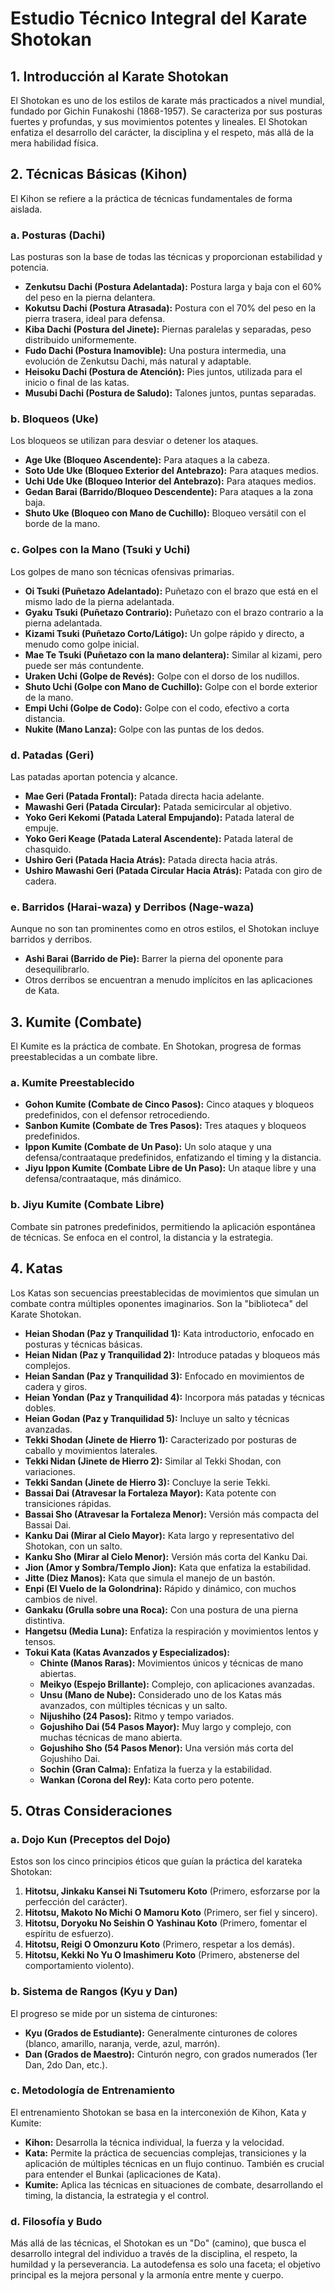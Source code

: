 # Estudio Técnico Integral del Karate Shotokan

## 1. Introducción al Karate Shotokan

El Shotokan es uno de los estilos de karate más practicados a nivel mundial, fundado por Gichin Funakoshi (1868-1957). Se caracteriza por sus posturas fuertes y profundas, y sus movimientos potentes y lineales. El Shotokan enfatiza el desarrollo del carácter, la disciplina y el respeto, más allá de la mera habilidad física.

## 2. Técnicas Básicas (Kihon)

El Kihon se refiere a la práctica de técnicas fundamentales de forma aislada.

### a. Posturas (Dachi)
Las posturas son la base de todas las técnicas y proporcionan estabilidad y potencia.
*   **Zenkutsu Dachi (Postura Adelantada):** Postura larga y baja con el 60% del peso en la pierna delantera.
*   **Kokutsu Dachi (Postura Atrasada):** Postura con el 70% del peso en la pierra trasera, ideal para defensa.
*   **Kiba Dachi (Postura del Jinete):** Piernas paralelas y separadas, peso distribuido uniformemente.
*   **Fudo Dachi (Postura Inamovible):** Una postura intermedia, una evolución de Zenkutsu Dachi, más natural y adaptable.
*   **Heisoku Dachi (Postura de Atención):** Pies juntos, utilizada para el inicio o final de las katas.
*   **Musubi Dachi (Postura de Saludo):** Talones juntos, puntas separadas.

### b. Bloqueos (Uke)
Los bloqueos se utilizan para desviar o detener los ataques.
*   **Age Uke (Bloqueo Ascendente):** Para ataques a la cabeza.
*   **Soto Ude Uke (Bloqueo Exterior del Antebrazo):** Para ataques medios.
*   **Uchi Ude Uke (Bloqueo Interior del Antebrazo):** Para ataques medios.
*   **Gedan Barai (Barrido/Bloqueo Descendente):** Para ataques a la zona baja.
*   **Shuto Uke (Bloqueo con Mano de Cuchillo):** Bloqueo versátil con el borde de la mano.

### c. Golpes con la Mano (Tsuki y Uchi)
Los golpes de mano son técnicas ofensivas primarias.
*   **Oi Tsuki (Puñetazo Adelantado):** Puñetazo con el brazo que está en el mismo lado de la pierna adelantada.
*   **Gyaku Tsuki (Puñetazo Contrario):** Puñetazo con el brazo contrario a la pierna adelantada.
*   **Kizami Tsuki (Puñetazo Corto/Látigo):** Un golpe rápido y directo, a menudo como golpe inicial.
*   **Mae Te Tsuki (Puñetazo con la mano delantera):** Similar al kizami, pero puede ser más contundente.
*   **Uraken Uchi (Golpe de Revés):** Golpe con el dorso de los nudillos.
*   **Shuto Uchi (Golpe con Mano de Cuchillo):** Golpe con el borde exterior de la mano.
*   **Empi Uchi (Golpe de Codo):** Golpe con el codo, efectivo a corta distancia.
*   **Nukite (Mano Lanza):** Golpe con las puntas de los dedos.

### d. Patadas (Geri)
Las patadas aportan potencia y alcance.
*   **Mae Geri (Patada Frontal):** Patada directa hacia adelante.
*   **Mawashi Geri (Patada Circular):** Patada semicircular al objetivo.
*   **Yoko Geri Kekomi (Patada Lateral Empujando):** Patada lateral de empuje.
*   **Yoko Geri Keage (Patada Lateral Ascendente):** Patada lateral de chasquido.
*   **Ushiro Geri (Patada Hacia Atrás):** Patada directa hacia atrás.
*   **Ushiro Mawashi Geri (Patada Circular Hacia Atrás):** Patada con giro de cadera.

### e. Barridos (Harai-waza) y Derribos (Nage-waza)
Aunque no son tan prominentes como en otros estilos, el Shotokan incluye barridos y derribos.
*   **Ashi Barai (Barrido de Pie):** Barrer la pierna del oponente para desequilibrarlo.
*   Otros derribos se encuentran a menudo implícitos en las aplicaciones de Kata.

## 3. Kumite (Combate)

El Kumite es la práctica de combate. En Shotokan, progresa de formas preestablecidas a un combate libre.

### a. Kumite Preestablecido
*   **Gohon Kumite (Combate de Cinco Pasos):** Cinco ataques y bloqueos predefinidos, con el defensor retrocediendo.
*   **Sanbon Kumite (Combate de Tres Pasos):** Tres ataques y bloqueos predefinidos.
*   **Ippon Kumite (Combate de Un Paso):** Un solo ataque y una defensa/contraataque predefinidos, enfatizando el timing y la distancia.
*   **Jiyu Ippon Kumite (Combate Libre de Un Paso):** Un ataque libre y una defensa/contraataque, más dinámico.

### b. Jiyu Kumite (Combate Libre)
Combate sin patrones predefinidos, permitiendo la aplicación espontánea de técnicas. Se enfoca en el control, la distancia y la estrategia.

## 4. Katas

Los Katas son secuencias preestablecidas de movimientos que simulan un combate contra múltiples oponentes imaginarios. Son la "biblioteca" del Karate Shotokan.

*   **Heian Shodan (Paz y Tranquilidad 1):** Kata introductorio, enfocado en posturas y técnicas básicas.
*   **Heian Nidan (Paz y Tranquilidad 2):** Introduce patadas y bloqueos más complejos.
*   **Heian Sandan (Paz y Tranquilidad 3):** Enfocado en movimientos de cadera y giros.
*   **Heian Yondan (Paz y Tranquilidad 4):** Incorpora más patadas y técnicas dobles.
*   **Heian Godan (Paz y Tranquilidad 5):** Incluye un salto y técnicas avanzadas.
*   **Tekki Shodan (Jinete de Hierro 1):** Caracterizado por posturas de caballo y movimientos laterales.
*   **Tekki Nidan (Jinete de Hierro 2):** Similar al Tekki Shodan, con variaciones.
*   **Tekki Sandan (Jinete de Hierro 3):** Concluye la serie Tekki.
*   **Bassai Dai (Atravesar la Fortaleza Mayor):** Kata potente con transiciones rápidas.
*   **Bassai Sho (Atravesar la Fortaleza Menor):** Versión más compacta del Bassai Dai.
*   **Kanku Dai (Mirar al Cielo Mayor):** Kata largo y representativo del Shotokan, con un salto.
*   **Kanku Sho (Mirar al Cielo Menor):** Versión más corta del Kanku Dai.
*   **Jion (Amor y Sombra/Templo Jion):** Kata que enfatiza la estabilidad.
*   **Jitte (Diez Manos):** Kata que simula el manejo de un bastón.
*   **Enpi (El Vuelo de la Golondrina):** Rápido y dinámico, con muchos cambios de nivel.
*   **Gankaku (Grulla sobre una Roca):** Con una postura de una pierna distintiva.
*   **Hangetsu (Media Luna):** Enfatiza la respiración y movimientos lentos y tensos.
*   **Tokui Kata (Katas Avanzados y Especializados):**
    *   **Chinte (Manos Raras):** Movimientos únicos y técnicas de mano abiertas.
    *   **Meikyo (Espejo Brillante):** Complejo, con aplicaciones avanzadas.
    *   **Unsu (Mano de Nube):** Considerado uno de los Katas más avanzados, con múltiples técnicas y un salto.
    *   **Nijushiho (24 Pasos):** Ritmo y tempo variados.
    *   **Gojushiho Dai (54 Pasos Mayor):** Muy largo y complejo, con muchas técnicas de mano abierta.
    *   **Gojushiho Sho (54 Pasos Menor):** Una versión más corta del Gojushiho Dai.
    *   **Sochin (Gran Calma):** Enfatiza la fuerza y la estabilidad.
    *   **Wankan (Corona del Rey):** Kata corto pero potente.

## 5. Otras Consideraciones

### a. Dojo Kun (Preceptos del Dojo)
Estos son los cinco principios éticos que guían la práctica del karateka Shotokan:
1.  **Hitotsu, Jinkaku Kansei Ni Tsutomeru Koto** (Primero, esforzarse por la perfección del carácter).
2.  **Hitotsu, Makoto No Michi O Mamoru Koto** (Primero, ser fiel y sincero).
3.  **Hitotsu, Doryoku No Seishin O Yashinau Koto** (Primero, fomentar el espíritu de esfuerzo).
4.  **Hitotsu, Reigi O Omonzuru Koto** (Primero, respetar a los demás).
5.  **Hitotsu, Kekki No Yu O Imashimeru Koto** (Primero, abstenerse del comportamiento violento).

### b. Sistema de Rangos (Kyu y Dan)
El progreso se mide por un sistema de cinturones:
*   **Kyu (Grados de Estudiante):** Generalmente cinturones de colores (blanco, amarillo, naranja, verde, azul, marrón).
*   **Dan (Grados de Maestro):** Cinturón negro, con grados numerados (1er Dan, 2do Dan, etc.).

### c. Metodología de Entrenamiento
El entrenamiento Shotokan se basa en la interconexión de Kihon, Kata y Kumite:
*   **Kihon:** Desarrolla la técnica individual, la fuerza y la velocidad.
*   **Kata:** Permite la práctica de secuencias complejas, transiciones y la aplicación de múltiples técnicas en un flujo continuo. También es crucial para entender el Bunkai (aplicaciones de Kata).
*   **Kumite:** Aplica las técnicas en situaciones de combate, desarrollando el timing, la distancia, la estrategia y el control.

### d. Filosofía y Budo
Más allá de las técnicas, el Shotokan es un "Do" (camino), que busca el desarrollo integral del individuo a través de la disciplina, el respeto, la humildad y la perseverancia. La autodefensa es solo una faceta; el objetivo principal es la mejora personal y la armonía entre mente y cuerpo.
